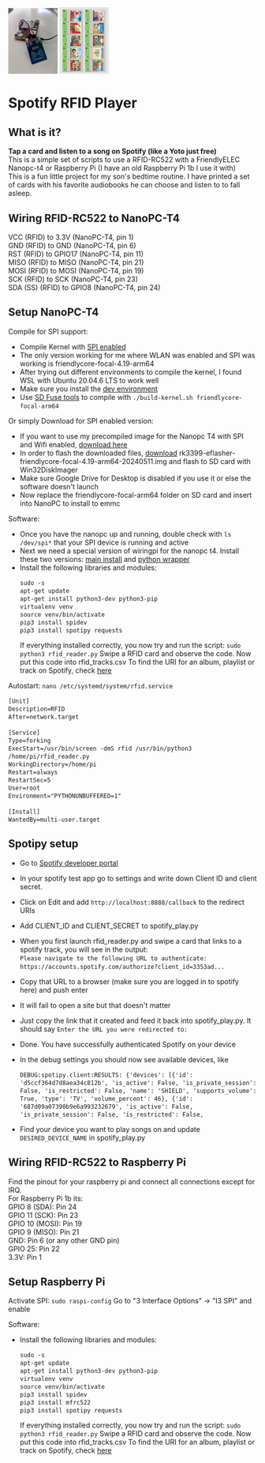 
<p float="left">
  <img src="https://github.com/mrchrisster/rfid_spotify/blob/main/media/PXL_20240529_172146660~2.jpg" width="100" />
  <img src="https://github.com/mrchrisster/rfid_spotify/blob/main/media/Screenshot_13.png" width="100" /> 
</p>

# Spotify RFID Player

## What is it?
**Tap a card and listen to a song on Spotify (like a Yoto just free)**  
This is a simple set of scripts to use a RFID-RC522 with a FriendlyELEC Nanopc-t4 or Raspberry Pi (I have an old Raspberry Pi 1b I use it with)  
This is a fun little project for my son's bedtime routine. I have printed a set of cards with his favorite audiobooks he can choose and listen to to fall asleep.  


## Wiring RFID-RC522 to NanoPC-T4
  
VCC (RFID) to 3.3V (NanoPC-T4, pin 1)  
GND (RFID) to GND (NanoPC-T4, pin 6)  
RST (RFID) to GPIO17 (NanoPC-T4, pin 11)  
MISO (RFID) to MISO (NanoPC-T4, pin 21)  
MOSI (RFID) to MOSI (NanoPC-T4, pin 19)  
SCK (RFID) to SCK (NanoPC-T4, pin 23)  
SDA (SS) (RFID) to GPIO8 (NanoPC-T4, pin 24)  
  
## Setup NanoPC-T4
  
Compile for SPI support:
- Compile Kernel with [SPI enabled](https://wiki.friendlyelec.com/wiki/index.php/SPI)
- The only version working for me where WLAN was enabled and SPI was working is friendlycore-focal-4.19-arm64
- After trying out different environments to compile the kernel, I found WSL with Ubuntu 20.04.6 LTS to work well
- Make sure you install the [dev environment](https://github.com/friendlyarm/build-env-on-ubuntu-bionic)
- Use [SD Fuse tools](https://github.com/friendlyarm/sd-fuse_rk3399) to compile  with `./build-kernel.sh friendlycore-focal-arm64`

Or simply Download for SPI enabled version:
  - If you want to use my precompiled image for the Nanopc T4 with SPI and Wifi enabled, [download here](https://drive.google.com/file/d/1pRt_ehEy8QNT3_qfBpB8euX4WRCSb2db/view?usp=sharing)  
  - In order to flash the downloaded files, [download](https://download.friendlyelec.com/NanoPC-T4) rk3399-eflasher-friendlycore-focal-4.19-arm64-20240511.img and flash to SD card with Win32DiskImager  
  - Make sure Google Drive for Desktop is disabled if you use it or else the software doesn't launch
  - Now replace the friendlycore-focal-arm64 folder on SD card and insert into NanoPC to install to emmc
  
Software:
  - Once you have the nanopc up and running, double check with `ls /dev/spi*` that your SPI device is running and active
  - Next we need a special version of wiringpi for the nanopc t4. Install these two versions: [main install](https://wiki.friendlyelec.com/wiki/index.php/WiringPi_for_RK3399) and [python wrapper](https://wiki.friendlyelec.com/wiki/index.php/WiringPi-Python_for_RK3399)
  - Install the following libraries and modules:
    ```
    sudo -s
    apt-get update
    apt-get install python3-dev python3-pip
    virtualenv venv
    source venv/bin/activate
    pip3 install spidev
    pip3 install spotipy requests
    ```
    If everything installed correctly, you now try and run the script:
    `sudo python3 rfid_reader.py`
    Swipe a RFID card and observe the code. Now put this code into rfid_tracks.csv
    To find the URI for an album, playlist or track on Spotify, check [here](https://support.spotify.com/us/artists/article/finding-your-artist-url/)

Autostart:
`nano /etc/systemd/system/rfid.service`
```                                        
[Unit]
Description=RFID
After=network.target

[Service]
Type=forking
ExecStart=/usr/bin/screen -dmS rfid /usr/bin/python3 /home/pi/rfid_reader.py
WorkingDirectory=/home/pi
Restart=always
RestartSec=5
User=root
Environment="PYTHONUNBUFFERED=1"

[Install]
WantedBy=multi-user.target
```


## Spotipy setup
- Go to [Spotify developer portal](https://developer.spotify.com/dashboard)
- In your spotify test app go to settings and write down Client ID and client secret.
- Click on Edit and add `http://localhost:8888/callback` to the redirect URIs
- Add CLIENT_ID and CLIENT_SECRET to spotify_play.py
  
- When you first launch rfid_reader.py and swipe a card that links to a spotify track, you will see in the output:  
`Please navigate to the following URL to authenticate: https://accounts.spotify.com/authorize?client_id=3353ad...`  
- Copy that URL to a browser (make sure you are logged in to spotify here) and push enter
- It will fail to open a site but that doesn't matter
- Just copy the link that it created and feed it back into spotify_play.py. It should say `Enter the URL you were redirected to:`
- Done. You have successfully authenticated Spotify on your device
  
- In the debug settings you should now see available devices, like
  ```
  DEBUG:spotipy.client:RESULTS: {'devices': [{'id': 'd5ccf364d7d8aea34c812b', 'is_active': False, 'is_private_session': False, 'is_restricted': False, 'name': 'SHIELD', 'supports_volume': True, 'type': 'TV', 'volume_percent': 46}, {'id': '687d09a07390b9e6a993232679', 'is_active': False, 'is_private_session': False, 'is_restricted': False,
  ```
- Find your device you want to play songs on and update `DESIRED_DEVICE_NAME` in spotify_play.py

  

## Wiring RFID-RC522 to Raspberry Pi
  
Find the pinout for your raspberry pi and connect all connections except for IRQ.  
For Raspberry Pi 1b its:  
GPIO 8 (SDA): Pin 24  
GPIO 11 (SCK): Pin 23  
GPIO 10 (MOSI): Pin 19  
GPIO 9 (MISO): Pin 21  
GND: Pin 6 (or any other GND pin)  
GPIO 25: Pin 22  
3.3V: Pin 1  
  
## Setup Raspberry Pi
Activate SPI:
`sudo raspi-config`
Go to "3 Interface Options" -> "I3 SPI" and enable

Software:
  - Install the following libraries and modules:
    ```
    sudo -s
    apt-get update
    apt-get install python3-dev python3-pip
    virtualenv venv
    source venv/bin/activate
    pip3 install spidev
    pip3 install mfrc522
    pip3 install spotipy requests
    ```
    If everything installed correctly, you now try and run the script:
    `sudo python3 rfid_reader.py`
    Swipe a RFID card and observe the code. Now put this code into rfid_tracks.csv
    To find the URI for an album, playlist or track on Spotify, check [here](https://support.spotify.com/us/artists/article/finding-your-artist-url/)






